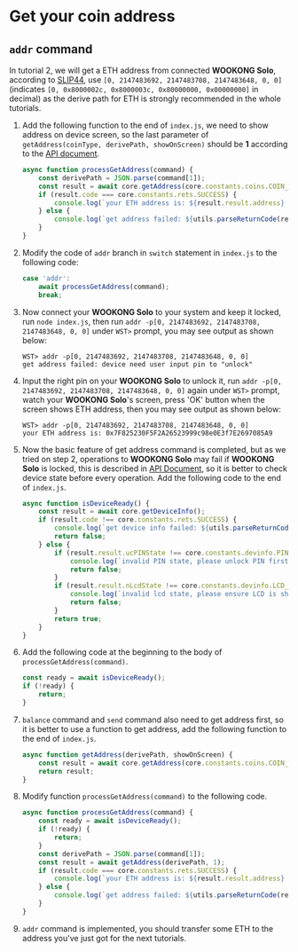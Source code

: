 # Get your coin address

## `addr` command



In tutorial 2, we will get a ETH address from connected **WOOKONG Solo**, according to [SLIP44](https://github.com/satoshilabs/slips/blob/master/slip-0044.md), use `[0, 2147483692, 2147483708, 2147483648, 0, 0]` (indicates `[0, 0x8000002c, 0x8000003c, 0x80000000, 0x00000000]` in decimal) as the derive path for ETH is strongly recommended in the whole tutorials.

1. Add the following function to the end of `index.js`, we need to show address on device screen, so the last parameter of `getAddress(coinType, derivePath, showOnScreen)` should be **1** according to the [API document](../API/api.md#getaddresscointype-derivepath-showonscreen).
   
    ```js
    async function processGetAddress(command) {
        const derivePath = JSON.parse(command[1]);
        const result = await core.getAddress(core.constants.coins.COIN_TYPE_ETH, derivePath, 1);
        if (result.code === core.constants.rets.SUCCESS) {
            console.log(`your ETH address is: ${result.result.address} `);
        } else {
            console.log(`get address failed: ${utils.parseReturnCode(result.code)} `);
        }
    }
    ```

2. Modify the code of `addr` branch in `switch` statement in `index.js` to the following code:

    ```js
    case 'addr':
        await processGetAddress(command);
        break;
    ```

3. Now connect your **WOOKONG Solo** to your system and keep it locked, run `node index.js`, then run `addr -p[0, 2147483692, 2147483708, 2147483648, 0, 0]` under `WST>` prompt, you may see output as shown below:

    ```shell
    WST> addr -p[0, 2147483692, 2147483708, 2147483648, 0, 0]
    get address failed: device need user input pin to "unlock" 
    ```

4. Input the right pin on your **WOOKONG Solo** to unlock it, run `addr -p[0, 2147483692, 2147483708, 2147483648, 0, 0]` again under `WST>` prompt, watch your **WOOKONG Solo**'s screen, press 'OK' button when the screen shows ETH address, then you may see output as shown below:
    ```shell
    WST> addr -p[0, 2147483692, 2147483708, 2147483648, 0, 0]
    your ETH address is: 0x7F825230F5F2A26523999c98e0E3f7E2697085A9 
    ```
5. Now the basic feature of get address command is completed, but as we tried on step 2, operations to **WOOKONG Solo** may fail if **WOOKONG Solo** is locked, this is described in [API Document](../API/api.md#functions), so it is better to check device state before every operation. Add the following code to the end of `index.js`.
    ```js
    async function isDeviceReady() {
        const result = await core.getDeviceInfo();
        if (result.code !== core.constants.rets.SUCCESS) {
            console.log(`get device info failed: ${utils.parseReturnCode(result.code)} `);
            return false;
        } else {
            if (result.result.ucPINState !== core.constants.devinfo.PIN_LOGIN) {
                console.log(`invalid PIN state, please unlock PIN first`);
                return false;
            } 
            if (result.result.nLcdState !== core.constants.devinfo.LCD_NULL && result.result.nLcdState !== core.constants.devinfo.LCD_SHOWLOGO) {
                console.log(`invalid lcd state, please ensure LCD is showing WOOKONG first`);
                return false;
            }
            return true;
        }
    }
    ```
6. Add the following code at the beginning to the body of `processGetAddress(command)`.
    ```js
    const ready = await isDeviceReady();
    if (!ready) {
        return;
    }
    ```

7. `balance` command and `send` command also need to get address first, so it is better to use a function to get address, add the following function to the end of `index.js`.
    ```js
    async function getAddress(derivePath, showOnScreen) {
        const result = await core.getAddress(core.constants.coins.COIN_TYPE_ETH, derivePath, showOnScreen);
        return result;
    }
    ```
8. Modify function `processGetAddress(command)` to the following code.
    ```js
    async function processGetAddress(command) {
        const ready = await isDeviceReady();
        if (!ready) {
            return;
        }
        const derivePath = JSON.parse(command[1]);
        const result = await getAddress(derivePath, 1);
        if (result.code === core.constants.rets.SUCCESS) {
            console.log(`your ETH address is: ${result.result.address} `);
        } else {
            console.log(`get address failed: ${utils.parseReturnCode(result.code)} `);
        }
    }
    ```
9.  `addr` command is implemented, you should transfer some ETH to the address you've just got for the next tutorials.